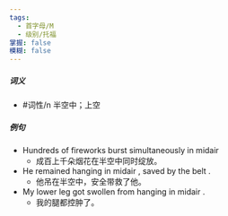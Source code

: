 ```yaml
---
tags:
  - 首字母/M
  - 级别/托福
掌握: false
模糊: false
---
```

##### 词义
- #词性/n  半空中；上空
##### 例句
- Hundreds of fireworks burst simultaneously in midair
	- 成百上千朵烟花在半空中同时绽放。
- He remained hanging in midair , saved by the belt .
	- 他吊在半空中，安全带救了他。
- My lower leg got swollen from hanging in midair .
	- 我的腿都控肿了。
